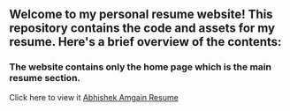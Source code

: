 
## Welcome to my personal resume website! This repository contains the code and assets for my resume. Here's a brief overview of the contents:

### The website contains only the home page which is the main resume section.

Click here to view it [Abhishek Amgain Resume](https://amgaina.github.io/Abhishek-Resume)
